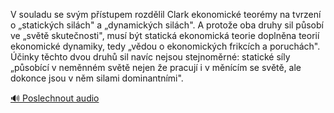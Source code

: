 
V souladu se svým přístupem rozdělil Clark ekonomické teorémy na tvrzení o „statických silách" a „dynamických silách". A protože oba druhy sil působí ve „světě skutečnosti", musí být statická ekonomická teorie doplněna teorií ekonomické dynamiky, tedy „vědou o ekonomických frikcích a poruchách". Účinky těchto dvou druhů sil navíc nejsou stejnoměrné: statické síly „působící v neměnném světě nejen že pracují i v měnícím se světě, ale dokonce jsou v něm silami dominantními".

[🔊 Poslechnout audio](/data/7-paragraphs/audio/chapter_184/para_003-V-souladu-se-svm-pstupem-rozdlil-Clark-ekonomi.mp3)
